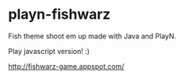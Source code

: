 playn-fishwarz
==============

Fish theme shoot em up made with Java and PlayN.

Play javascript version! :)

http://fishwarz-game.appspot.com/
